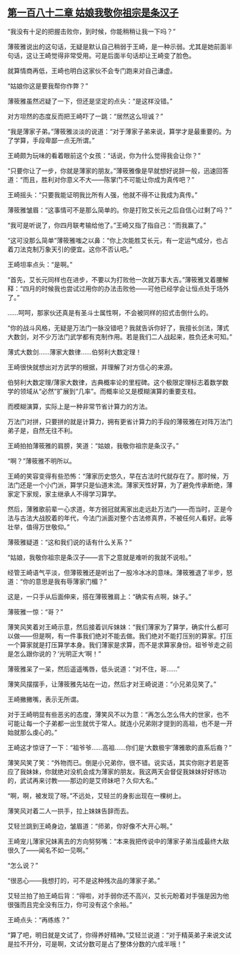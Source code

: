 ## [第一百八十二章 姑娘我敬你祖宗是条汉子](https://www.xxbiquge.com/11_11207/5463607.html)


  “我没有十足的把握击败你，到时候，你能稍稍让我一下吗？”

  薄筱雅说出的这句话，无疑是默认自己稍弱于王崎，是一种示弱。尤其是她前面半句话，这让王崎觉得非常受用。可是后面半句话却让王崎变了脸色。

  就算情商再低，王崎也明白这家伙不会专门跑来对自己谦虚。

  “姑娘你这是要我帮你作弊？”

  薄筱雅虽然迟疑了一下，但还是坚定的点头：“是这样没错。”

  对方坦然的态度反而把王崎吓了一跳：“居然这么坦诚？”

  “我是薄家子弟。”薄筱雅淡淡的说道：“对于薄家子弟来说，算学才是最重要的。为了学算，手段卑鄙一点无所谓。”

  王崎颇为玩味的看着眼前这个女孩：“话说，你为什么觉得我会让你？”

  “只要你让了一步，你就是薄家的朋友。”薄筱雅像是早就想好说辞一般，迅速回答道：“而且，胜利对你意义不大——陈掌门不可能让你成为真传吧？”

  王崎摇头：“只要我能证明我比所有人强，他就不得不让我成为真传。”

  薄筱雅皱眉：“这事情可不是那么简单的。你是打败艾长元之后自信心过剩了吗？”

  “我可是听说了，你四月联考输给他了。”王崎又指了指自己：“而我赢了。”

  “这可没那么简单”薄筱雅嗤之以鼻：“你上次能胜艾长元，有一定运气成分，也占着刀法克制万象天引的便宜。这你不否认吧。”

  王崎坦率点头：“是啊。”

  “首先，艾长元同样也在进步，不要以为打败他一次就万事大吉。”薄筱雅叉着腰解释：“四月的时候我也尝试过用你的办法击败他——可他已经学会让恒点处于场外了。”

  ……呵呵，那家伙还真是有圣斗士属性啊，不会被同样的招式击倒什么的。

  “你的战斗风格，无疑是万法门一脉没错吧？我就告诉你好了，我擅长剑法，薄式大数剑，对不少万法门武学都有克制作用。若是我们二人战起来，胜负还未可知。”

  薄式大数剑……薄家大数律……伯努利大数定理！

  王崎很快就想出对方武学的根据，并理解了对方信心的来源。

  伯努利大数定理/薄家大数律，古典概率论的里程碑。这个极限定理标志着数学数学的领域从“必然”扩展到“几率”。而概率论又是模糊演算的重要支柱。

  而模糊演算，实际上是一种非常节省计算力的方法。

  万法门对拼，只要拼的就是计算力，拥有更省计算力的手段的薄筱雅在对阵万法门弟子是，自然无往不利。

  王崎拍拍薄筱雅的肩膀，笑道：“姑娘，我敬你祖宗是条汉子。”

  “啊？”薄筱雅不明所以。

  王崎的笑容变得有些恐怖：“薄家历史悠久，早在古法时代就存在了。那时候，万法门还是一个小门派，算学只是仙道末流。薄家天性好算，为了避免传承断绝，薄家定下家规，家主继承人不得学习算学。

  然后，薄雅歌前辈一心求道，年方弱冠就离家出走远赴万法门——而当时，正是今法与古法大战胶着的年代，今法门派面对整个古法修真界，不被任何人看好。此等壮举，值得万世敬仰。”

  薄筱雅疑道：“这和我们说的话有什么关系？”

  “姑娘，我敬你祖宗是条汉子——言下之意就是难听的我就不说啦。”

  经管王崎语气平淡，但薄筱雅还是听出了一股冷冰冰的意味。薄筱雅退了半步，怒道：“你的意思是我有辱薄家门楣？”

  这是，一只手从后面伸来，搭在薄筱雅肩上：“确实有点啊，妹子。”

  薄筱雅一惊：“哥？”

  薄笑风笑着对王崎示意，然后接着训斥妹妹：“我们薄家为了算学，确实什么都可以做——但是啊，有一件事我们绝对不能去做。我们绝对不能打压别的算家。打压一个算家就是打压算学本身。我们薄家是求算，而不是求算家身份。祖爷爷走之前是怎么跟你说的？‘光明正大’啊！”

  薄筱雅呆了一呆，然后遥遥嘴唇，低头说道：“对不住，哥……”

  薄笑风摆摆手，让薄筱雅先站在一边，然后才对王崎说道：“小兄弟见笑了。”

  王崎撇撇嘴，表示无所谓。

  对于王崎明显有些恶劣的态度，薄笑风不以为意：“再怎么怎么伟大的世家，也不可能让每一个子弟都一出生就优于常人。就连小兄弟刚才提到的高祖，也不是一开始就那么虔心的。”

  王崎这才惊讶了一下：“祖爷爷……高祖……你们是‘大数极宇’薄雅歌的直系后裔？”

  薄笑风笑了笑：“外物而已。倒是小兄弟你，很不错。说实话，其实你刚才若是答应了我妹妹，你就绝对没机会成为薄家的朋友。我这两天会督促我妹妹好好练功的，武试再来讨教——那边的是艾师妹吧？久仰大名。”

  “啊，啊，被发现了呀。”不远处，艾轻兰的身影出现在一棵树上。

  薄笑风对着二人一拱手，拉上妹妹告辞而去。

  艾轻兰跳到王崎身边，皱眉道：“师弟，你好像不大开心啊。”

  王崎宠儿薄家兄妹离去的方向努努嘴：“本来我把传说中的薄家子弟当成最终大敌很久了——闻名不如一见啊。”

  “怎么说？”

  “很恶心——我想打的，可不是这种残次品的薄家子弟。”

  艾轻兰拍了拍王崎后背：“得啦，对手弱你还不高兴，艾长元盼着对手强是因为他很强而且完全没有压力，你可没有这个余裕。”

  王崎点头：“再练练？”

  “算了吧，明日就是文试了，你得养好精神。”艾轻兰说道：“对于精英弟子来说文试是拉不开分，可是啊，文试分数可是占了整体分数的六成半哦！”
